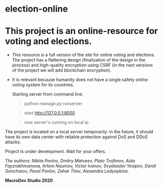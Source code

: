 # election-online
This project is an online-resource for voting and elections. 
============================================================

 + This resource is a full version of the site for online voting and elections. The project has a flattering design (finalization of the design in the process) and high-quality encryption using CSRF (in the next versions of the project we will add blockchain encryption).
 
 + It is relevant because humanity does not have a single safety online voting system for its countries.
  
 
   Starting server from command line:
   > python manage.py runserver
   
   > start http://127.0.0.1:8000
   
   > now server's running on local ip
 
  
  The project is located on a local server temporarily: in the future, it should have its own data center with reliable protection against DoS and DDoS attacks.
  
  Project is under development. Wait for your offers.
  
  
  
 *The authors: Nikita Pavlov, Dmitry Matveev, Plato Trofimov, Aida Fayzrakhmanova, Artem Naumov, Victor Ivanov, Svyatoslav Yesipov, Daniil Goncharov, Pavel Pavlov, Zahar Titov, Alexandra Ledyaykina.*
 
 


**MacroDev Studio
2020**
